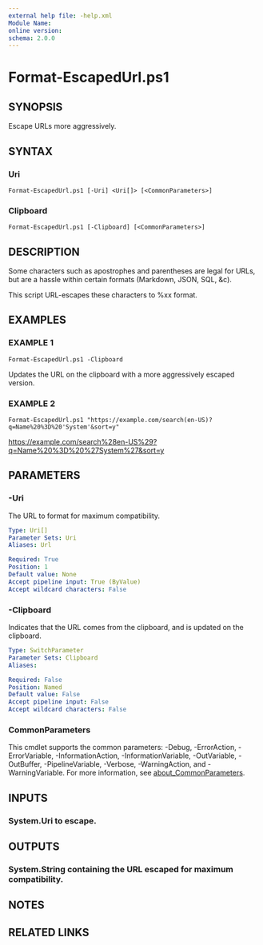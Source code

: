 ```yaml
---
external help file: -help.xml
Module Name:
online version:
schema: 2.0.0
---
```


# Format-EscapedUrl.ps1

## SYNOPSIS
Escape URLs more aggressively.

## SYNTAX

### Uri
```
Format-EscapedUrl.ps1 [-Uri] <Uri[]> [<CommonParameters>]
```

### Clipboard
```
Format-EscapedUrl.ps1 [-Clipboard] [<CommonParameters>]
```

## DESCRIPTION
Some characters such as apostrophes and parentheses are legal for URLs,
but are a hassle within certain formats (Markdown, JSON, SQL, &c).

This script URL-escapes these characters to %xx format.

## EXAMPLES

### EXAMPLE 1
```
Format-EscapedUrl.ps1 -Clipboard
```

Updates the URL on the clipboard with a more aggressively escaped version.

### EXAMPLE 2
```
Format-EscapedUrl.ps1 "https://example.com/search(en-US)?q=Name%20%3D%20'System'&sort=y"
```

https://example.com/search%28en-US%29?q=Name%20%3D%20%27System%27&sort=y

## PARAMETERS

### -Uri
The URL to format for maximum compatibility.

```yaml
Type: Uri[]
Parameter Sets: Uri
Aliases: Url

Required: True
Position: 1
Default value: None
Accept pipeline input: True (ByValue)
Accept wildcard characters: False
```

### -Clipboard
Indicates that the URL comes from the clipboard, and is updated on the clipboard.

```yaml
Type: SwitchParameter
Parameter Sets: Clipboard
Aliases:

Required: False
Position: Named
Default value: False
Accept pipeline input: False
Accept wildcard characters: False
```

### CommonParameters
This cmdlet supports the common parameters: -Debug, -ErrorAction, -ErrorVariable, -InformationAction, -InformationVariable, -OutVariable, -OutBuffer, -PipelineVariable, -Verbose, -WarningAction, and -WarningVariable. For more information, see [about_CommonParameters](http://go.microsoft.com/fwlink/?LinkID=113216).

## INPUTS

### System.Uri to escape.
## OUTPUTS

### System.String containing the URL escaped for maximum compatibility.
## NOTES

## RELATED LINKS
